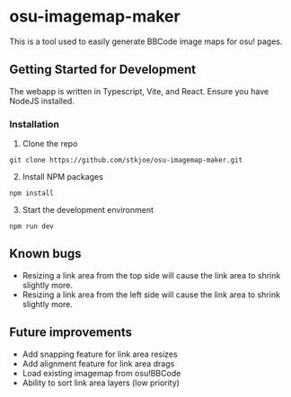 # osu-imagemap-maker

This is a tool used to easily generate BBCode image maps for osu! pages.

## Getting Started for Development

The webapp is written in Typescript, Vite, and React. Ensure you have NodeJS installed.

### Installation

1. Clone the repo
```
git clone https://github.com/stkjoe/osu-imagemap-maker.git
```

2. Install NPM packages
```
npm install 
```

3. Start the development environment
```
npm run dev
```

## Known bugs
- Resizing a link area from the top side will cause the link area to shrink slightly more.
- Resizing a link area from the left side will cause the link area to shrink slightly more.

## Future improvements
- Add snapping feature for link area resizes
- Add alignment feature for link area drags
- Load existing imagemap from osu!BBCode
- Ability to sort link area layers (low priority)